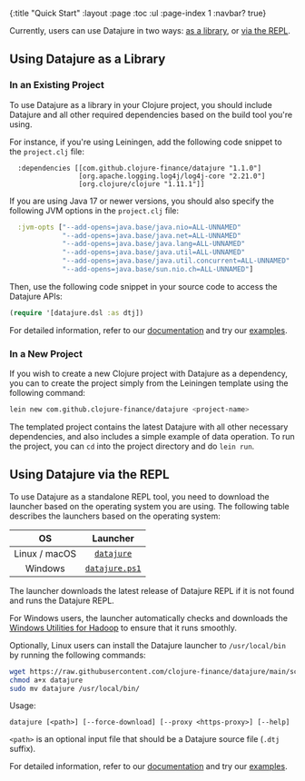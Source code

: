 {:title "Quick Start"
 :layout :page
 :toc :ul
 :page-index 1
 :navbar? true}

Currently, users can use Datajure in two ways: [as a library](#using-datajure-as-a-library), or [via the REPL](#using-datajure-via-the-repl).

## Using Datajure as a Library

### In an Existing Project

To use Datajure as a library in your Clojure project, you should include Datajure and all other required dependencies based on the build tool you're using.

For instance, if you're using Leiningen, add the following code snippet to the `project.clj` file:

```
  :dependencies [[com.github.clojure-finance/datajure "1.1.0"]
                 [org.apache.logging.log4j/log4j-core "2.21.0"]
                 [org.clojure/clojure "1.11.1"]]
```

If you are using Java 17 or newer versions, you should also specify the following JVM options in the `project.clj` file:

```clojure
  :jvm-opts ["--add-opens=java.base/java.nio=ALL-UNNAMED"
             "--add-opens=java.base/java.net=ALL-UNNAMED"
             "--add-opens=java.base/java.lang=ALL-UNNAMED"
             "--add-opens=java.base/java.util=ALL-UNNAMED"
             "--add-opens=java.base/java.util.concurrent=ALL-UNNAMED"
             "--add-opens=java.base/sun.nio.ch=ALL-UNNAMED"]
```

Then, use the following code snippet in your source code to access the Datajure APIs:

```clojure
(require '[datajure.dsl :as dtj])
```

For detailed information, refer to our [documentation](pages-output/docs) and try our [examples](pages-output/examples).

### In a New Project

If you wish to create a new Clojure project with Datajure as a dependency, you can to create the project simply from the Leiningen template using the following command:

```bash
lein new com.github.clojure-finance/datajure <project-name>
```

The templated project contains the latest Datajure with all other necessary dependencies, and also includes a simple example of data operation. To run the project, you can `cd` into the project directory and do `lein run`.

## Using Datajure via the REPL

To use Datajure as a standalone REPL tool, you need to download the launcher based on the operating system you are using. The following table describes the launchers based on the operating system:

| OS | Launcher |
|:-:|:-:|
| <i class="fa-brands fa-linux"></i> Linux / <i class="fa-brands fa-apple"></i> macOS | [`datajure`](https://raw.githubusercontent.com/clojure-finance/datajure/main/scripts/datajure) |
| <i class="fa-brands fa-windows"></i> Windows | [`datajure.ps1`](https://raw.githubusercontent.com/clojure-finance/datajure/main/scripts/datajure.ps1) |

The launcher downloads the latest release of Datajure REPL if it is not found and runs the Datajure REPL.

For Windows users, the launcher automatically checks and downloads the [Windows Utilities for Hadoop](https://github.com/cdarlint/winutils) to ensure that it runs smoothly.

Optionally, Linux users can install the Datajure launcher to `/usr/local/bin` by running the following commands:

```bash
wget https://raw.githubusercontent.com/clojure-finance/datajure/main/scripts/datajure
chmod a+x datajure
sudo mv datajure /usr/local/bin/
```

Usage:

```
datajure [<path>] [--force-download] [--proxy <https-proxy>] [--help]
```

`<path>` is an optional input file that should be a Datajure source file (`.dtj` suffix).

For detailed information, refer to our [documentation](pages-output/docs) and try our [examples](pages-output/examples).